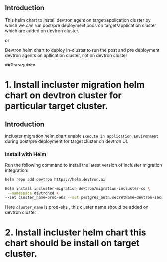 ## Introduction

This helm chart to install devtron agent on target/application cluster by which we can run post/pre deployment pods on target/application cluster which are added on devtron cluster.

or 

Devtron helm chart to deploy In-cluster to run the post and pre deployment devtron agents on apllication cluster, not on devtron cluster

##Prerequisite

# 1. Install incluster migration helm chart on devtron cluster for particular target cluster.

## Introduction 

incluster migration helm chart enable `Execute in application Environment` during post/pre deployment for target cluster on devtron UI.



### Install with Helm

Run the following command to install the latest version of incluster migration integration:

```bash
helm repo add devtron https://helm.devtron.ai 

helm install incluster-migration devtron/migration-incluster-cd \
 --namespace devtroncd \
--set cluster_name=prod-eks --set postgres_auth.secretName=devtron-secret
```

Here `cluster_name` is prod-eks , this cluster name should be added on devtron cluster .

# 2. Install incluster helm chart this chart should be install on target cluster.